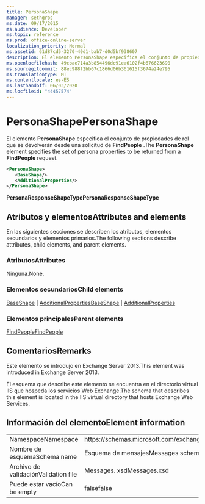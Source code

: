 ```yaml
---
title: PersonaShape
manager: sethgros
ms.date: 09/17/2015
ms.audience: Developer
ms.topic: reference
ms.prod: office-online-server
localization_priority: Normal
ms.assetid: 61d87cd5-3270-40d1-bab7-d0d5bf938607
description: El elemento PersonaShape especifica el conjunto de propiedades de rol que se devolverán desde una solicitud de FindPeople.
ms.openlocfilehash: 49cbae714a3b854496dc91ea6102f4b676623690
ms.sourcegitcommit: 88ec988f2bb67c1866d06b361615f3674a24e795
ms.translationtype: MT
ms.contentlocale: es-ES
ms.lasthandoff: 06/03/2020
ms.locfileid: "44457574"
---
```

# <a name="personashape"></a><span data-ttu-id="3ea86-103">PersonaShape</span><span class="sxs-lookup"><span data-stu-id="3ea86-103">PersonaShape</span></span>

<span data-ttu-id="3ea86-104">El elemento **PersonaShape** especifica el conjunto de propiedades de rol que se devolverán desde una solicitud de **FindPeople** .</span><span class="sxs-lookup"><span data-stu-id="3ea86-104">The **PersonaShape** element specifies the set of persona properties to be returned from a **FindPeople** request.</span></span> 
  
```XML
<PersonaShape>
   <BaseShape/>
   <AdditionalProperties/>
</PersonaShape>
```

 <span data-ttu-id="3ea86-105">**PersonaResponseShapeType**</span><span class="sxs-lookup"><span data-stu-id="3ea86-105">**PersonaResponseShapeType**</span></span>
## <a name="attributes-and-elements"></a><span data-ttu-id="3ea86-106">Atributos y elementos</span><span class="sxs-lookup"><span data-stu-id="3ea86-106">Attributes and elements</span></span>

<span data-ttu-id="3ea86-107">En las siguientes secciones se describen los atributos, elementos secundarios y elementos primarios.</span><span class="sxs-lookup"><span data-stu-id="3ea86-107">The following sections describe attributes, child elements, and parent elements.</span></span>
  
### <a name="attributes"></a><span data-ttu-id="3ea86-108">Atributos</span><span class="sxs-lookup"><span data-stu-id="3ea86-108">Attributes</span></span>

<span data-ttu-id="3ea86-109">Ninguna.</span><span class="sxs-lookup"><span data-stu-id="3ea86-109">None.</span></span>
  
### <a name="child-elements"></a><span data-ttu-id="3ea86-110">Elementos secundarios</span><span class="sxs-lookup"><span data-stu-id="3ea86-110">Child elements</span></span>

<span data-ttu-id="3ea86-111">[BaseShape](baseshape.md)  |  [AdditionalProperties](additionalproperties.md)</span><span class="sxs-lookup"><span data-stu-id="3ea86-111">[BaseShape](baseshape.md) | [AdditionalProperties](additionalproperties.md)</span></span>
  
### <a name="parent-elements"></a><span data-ttu-id="3ea86-112">Elementos principales</span><span class="sxs-lookup"><span data-stu-id="3ea86-112">Parent elements</span></span>

[<span data-ttu-id="3ea86-113">FindPeople</span><span class="sxs-lookup"><span data-stu-id="3ea86-113">FindPeople</span></span>](findpeople.md)
  
## <a name="remarks"></a><span data-ttu-id="3ea86-114">Comentarios</span><span class="sxs-lookup"><span data-stu-id="3ea86-114">Remarks</span></span>

<span data-ttu-id="3ea86-115">Este elemento se introdujo en Exchange Server 2013.</span><span class="sxs-lookup"><span data-stu-id="3ea86-115">This element was introduced in Exchange Server 2013.</span></span>
  
<span data-ttu-id="3ea86-116">El esquema que describe este elemento se encuentra en el directorio virtual IIS que hospeda los servicios Web Exchange.</span><span class="sxs-lookup"><span data-stu-id="3ea86-116">The schema that describes this element is located in the IIS virtual directory that hosts Exchange Web Services.</span></span>
  
## <a name="element-information"></a><span data-ttu-id="3ea86-117">Información del elemento</span><span class="sxs-lookup"><span data-stu-id="3ea86-117">Element information</span></span>

|||
|:-----|:-----|
|<span data-ttu-id="3ea86-118">Namespace</span><span class="sxs-lookup"><span data-stu-id="3ea86-118">Namespace</span></span>  <br/> |https://schemas.microsoft.com/exchange/services/2006/messages  <br/> |
|<span data-ttu-id="3ea86-119">Nombre de esquema</span><span class="sxs-lookup"><span data-stu-id="3ea86-119">Schema name</span></span>  <br/> |<span data-ttu-id="3ea86-120">Esquema de mensajes</span><span class="sxs-lookup"><span data-stu-id="3ea86-120">Messages schema</span></span>  <br/> |
|<span data-ttu-id="3ea86-121">Archivo de validación</span><span class="sxs-lookup"><span data-stu-id="3ea86-121">Validation file</span></span>  <br/> |<span data-ttu-id="3ea86-122">Messages. xsd</span><span class="sxs-lookup"><span data-stu-id="3ea86-122">Messages.xsd</span></span>  <br/> |
|<span data-ttu-id="3ea86-123">Puede estar vacío</span><span class="sxs-lookup"><span data-stu-id="3ea86-123">Can be empty</span></span>  <br/> |<span data-ttu-id="3ea86-124">false</span><span class="sxs-lookup"><span data-stu-id="3ea86-124">false</span></span>  <br/> |
   

